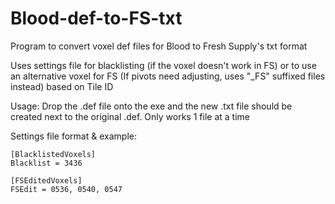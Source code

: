 # Blood-def-to-FS-txt
Program to convert voxel def files for Blood to Fresh Supply's txt format

Uses settings file for blacklisting (if the voxel doesn't work in FS) or to use an alternative voxel for FS (If pivots need adjusting, uses "_FS" suffixed files instead) based on Tile ID

Usage:
Drop the .def file onto the exe and the new .txt file should be created next to the original .def. Only works 1 file at a time

Settings file format & example:

```
[BlacklistedVoxels]
Blacklist = 3436

[FSEditedVoxels]
FSEdit = 0536, 0540, 0547
```
